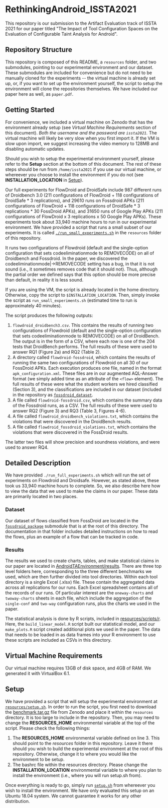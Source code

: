 # RethinkingAndroid_ISSTA2021
This repository is our submission to the Artifact Evaluation track of ISSTA 2021 for our paper titled "The Impact of Tool Configuration Spaces on the Evaluation of Configurable Taint Analysis for Android".

## Repository Structure
This repository is composed of this README, a `resources` folder, and two submodules, pointing to our experimental environment and our dataset. These submodules are included for convenience but do not need to be manually cloned for the experiments -- the virtual machine is already set up, or, if you want to set up the environment yourself, the script to setup the environment will clone the repositories themselves. We have included our paper here as well, as `paper.pdf`.

## Getting Started
For convenience, we included a virtual machine on Zenodo that has the environment already setup (see *Virtual Machine Requirements* section of this document). _Both the username and the password are `issta2021`._ The virtual machine will likely be very slow when you first import it. If the VM is slow upon import, we suggest increasing the video memory to 128MB and disabling automatic updates.

Should you wish to setup the experimental environment yourself, please refer to the **Setup** section at the bottom of this document. The rest of these steps should be run from `/home/issta2021` if you use our virtual machine, or whereever you choose to install the environment if you do not (see **INSTALLATION_LOCATION** in [Setup](#setup)).

Our full experiments for FlowDroid and DroidSafe include 987 different runs of Droidbench 3.0 (211 configurations of FlowDroid + 118 configurations of DroidSafe * 3 replications), and 29610 runs on Fossdroid APKs (211 configurations of FlowDroid + 118 configurations of DroidSafe * 3 replications * 30 FossDroid APKs), and 31650 runs of Google Play APKs (211 configurations of FlowDroid x 3 replications x 50 Google Play APKs). These experiments took about 33,940 machine hours to run in our experimental environment. We have provided a script that runs a small subset of our experiments. It is called [`./run_small_experiments.sh`](https://github.com/amordahl/RethinkingAndroid_ISSTA2021/blob/main/resources/run_small_experiments.sh) in the `resources` folder of this repository.

It runs two configurations of Flowdroid (default and the single-option configuration that sets codeeliminationmode to REMOVECODE) on all of Droidbench and Fossdroid. In the paper, we discovered the codeeliminationmode|->REMOVECODE setting has a bug, in that it is not sound (i.e., it sometimes removes code that it should not). Thus, although the partial order we defined says that this option should be more precise than default, in reality it is less sound.

If you are using the VM, the script is already located in the home directory. Otherwise, copy the script to `$INSTALLATION_LOCATION`. Then, simply invoke the script as `run_small_experiments.sh` (estimated time to run is approximately 40 minutes).

The script produces the following outputs:

1. `flowdroid_droidbench3.csv`. This contains the results of running two configurations of Flowdroid (default and the single-option configuration that sets codeeliminationmode to REMOVECODE) on all of DroidBench. The output is in the form of a CSV, where each row is one of the 204 tests that DroidBench performs. The full results of these were used to answer RQ1 (Figure 2a) and RQ2 (Table 2). 
2. A directory called `flowdroid-fossdroid`, which contains the results of running the same two configurations of Flowdroid on all 30 of our FossDroid APKs. Each execution produces one file, named in the format `apk_configuration.xml`. These files are in our augmented AQL-Answer format (we simply added time as an attribute of the `<flow>` element). The full results of these were what the student workers we hired classified (Section 3), and the classifications are included in our dataset (included in the repository as [`fossdroid_dataset`](https://github.com/amordahl/fdroid_package/tree/ISSTA2021).
3. A file called `flowdroid-fossdroid.csv`, which contains the summary data of the Fossdroid runs, as a CSV. The full results of these were used to answer RQ2 (Figure 3) and RQ3 (Table 3, Figures 4-6).
4. A file called `flowdroid_droidbench_violations.txt`, which contains the violations that were discovered in the DroidBench results.
5. A file called `flowdroid_fossdroid_violations.txt`, which contains the violations that were discovered in the FossDroid results.

The latter two files will show precision and soundness violations, and were used to answer RQ4.

## Detailed Description
We have provided `./run_full_experiments.sh` which will run the set of experiments on Flowdroid and Droidsafe. However, as stated above, these took us 33,940 machine hours to complete. So, we also describe here how to view the data that we used to make the claims in our paper. These data are primarily located in two places.

### Dataset
Our dataset of flows classified from FossDroid are located in the [`fossdroid_package`](https://github.com/amordahl/fdroid_package/tree/ISSTA2021) submodule that is at the root of this directory. The documentation in that folder includes detailed instructions on how to read the flows, plus an example of a flow that can be tracked in code.

### Results
The results we used to create charts, tables, and make statistical claims in our paper are located in [AndroidTAEnvironment/results](https://github.com/amordahl/AndroidTAEnvironment/tree/ISSTA2021/results). There are three top level folders here, corresponding to the three different benchmarks we used, which are then further divided into tool directories. Within each tool directory is a single Excel (.xlsx) file. These contain the aggregated data across all replications for our runs. Each Excel spreadsheet contains all of the records of our runs. Of particular interest are the `oneway-charts` and `twoway-charts` sheets in each file, which include the aggregation of the `single-conf` and `two-way` configuration runs, plus the charts we used in the paper.

The statistical analysis is done by R scripts, included in [resources/scripts/r](https://github.com/amordahl/AndroidTAEnvironment/tree/ISSTA2021/resources/scripts/r). Here, the `build_linear_model.R` script built our statistical model, and our `make_plots.R` script created additional plots we used in the paper. The data that needs to be loaded in as data frames into your R environment to use these scripts are included as CSVs in this directory.

## Virtual Machine Requirements
Our virtual machine requires 13GB of disk space, and 4GB of RAM. We generated it with VirtualBox 6.1.

## Setup
We have provided a script that will setup the experimental environment at [`resources/setup.sh`](link). In order to run the script, you first need to download the [benchmark.tar.gz](linkToZenodo) file from Zenodo and place it within the `resources` directory. It is too large to include in the repository. Then, you may need to change the **RESOURCES_HOME** environmental variable at the top of the script. Please check the following things:

1. The **RESOURCES_HOME** environmental variable defined on line 3. This should point to the *resources* folder in this repository. Leave it there should you wish to build the experimental environment at the root of this repository. Otherwise, change it to where you would like the environment to be setup.
2. The bashrc file within the resources directory. Please change the **INSTALLATION_LOCATION** environmental variable to where you plan to install the environment (i.e., where you will run setup.sh from).

Once everything is ready to go, simply run [`setup.sh`](link) from whereever you wish to install the environment.
We have only evaluated this setup on an Ubuntu 18.04 system. We cannot guarantee it works for any other distribution.
